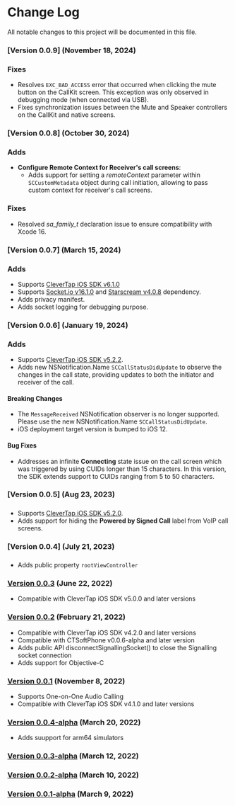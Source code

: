# Change Log
All notable changes to this project will be documented in this file.

### [Version 0.0.9] (November 18, 2024)
### Fixes
 * Resolves `EXC_BAD_ACCESS` error that occurred when clicking the mute button on the CallKit screen. This exception was only observed in debugging mode (when connected via USB).
 * Fixes synchronization issues between the Mute and Speaker controllers on the CallKit and native screens.
 
### [Version 0.0.8] (October 30, 2024)
### Adds
 * **Configure Remote Context for Receiver's call screens**:
    * Adds support for setting a *remoteContext* parameter within `SCCustomMetadata` object during call initiation, allowing to pass custom context for receiver's call screens.
  
### Fixes
 * Resolved *sa_family_t* declaration issue to ensure compatibility with Xcode 16.
 
### [Version 0.0.7] (March 15, 2024)
### Adds
 * Supports [CleverTap iOS SDK v6.1.0](https://github.com/CleverTap/clevertap-ios-sdk/blob/master/CHANGELOG.md#version-610-february-22-2024)
 * Supports [Socket.io v16.1.0](https://github.com/socketio/socket.io-client-swift/releases/tag/v16.1.0) and [Starscream v4.0.8](https://github.com/daltoniam/Starscream/releases/tag/4.0.8) dependency.
 * Adds privacy manifest.
 * Adds socket logging for debugging purpose.
 
### [Version 0.0.6] (January 19, 2024)
### Adds
 * Supports [CleverTap iOS SDK v5.2.2](https://github.com/CleverTap/clevertap-ios-sdk/blob/master/CHANGELOG.md#version-522-november-21-2023).
 * Adds new NSNotification.Name `SCCallStatusDidUpdate` to observe the changes in the call state, providing updates to both the initiator and receiver of the call.

 #### Breaking Changes
 * The `MessageReceived` NSNotification observer is no longer supported. Please use the new NSNotification.Name `SCCallStatusDidUpdate`.
 * iOS deployment target version is bumped to iOS 12.

 #### Bug Fixes
 * Addresses an infinite **Connecting** state issue on the call screen which was triggered by using CUIDs longer than 15 characters. In this version, the SDK extends support to CUIDs ranging from 5 to 50 characters.
 
### [Version 0.0.5] (Aug 23, 2023)
##### 
* Supports [CleverTap iOS SDK v5.2.0](https://github.com/CleverTap/clevertap-ios-sdk/releases/tag/5.2.0).
* Adds support for hiding the **Powered by Signed Call** label from VoIP call screens.

### [Version 0.0.4] (July 21, 2023)
##### 
- Adds public property `rootViewController`

### [Version 0.0.3](https://github.com/CleverTap/clevertap-signedcall-ios-sdk/releases/tag/0.0.3) (June 22, 2022)
- Compatible with CleverTap iOS SDK v5.0.0 and later versions

### [Version 0.0.2](https://github.com/CleverTap/clevertap-signedcall-ios-sdk/releases/tag/0.0.2) (February 21, 2022)
- Compatible with CleverTap iOS SDK v4.2.0 and later versions
- Compatible with CTSoftPhone v0.0.6-alpha and later version
- Adds public API disconnectSignallingSocket() to close the Signalling socket connection
- Adds support for Objective-C

### [Version 0.0.1](https://github.com/CleverTap/clevertap-signedcall-ios-sdk/releases/tag/0.0.1) (November 8, 2022)
- Supports One-on-One Audio Calling
- Compatible with CleverTap iOS SDK v4.1.0 and later versions

### [Version 0.0.4-alpha](https://github.com/CleverTap/clevertap-signedcall-ios-sdk/releases/tag/0.0.4-alpha) (March 20, 2022)
- Adds suupport for arm64 simulators

### [Version 0.0.3-alpha](https://github.com/CleverTap/clevertap-signedcall-ios-sdk/releases/tag/0.0.3-alpha) (March 12, 2022)

### [Version 0.0.2-alpha](https://github.com/CleverTap/clevertap-signedcall-ios-sdk/releases/tag/0.0.2-alpha) (March 10, 2022)

### [Version 0.0.1-alpha](https://github.com/CleverTap/clevertap-signedcall-ios-sdk/releases/tag/0.0.1-alpha) (March 9, 2022)


